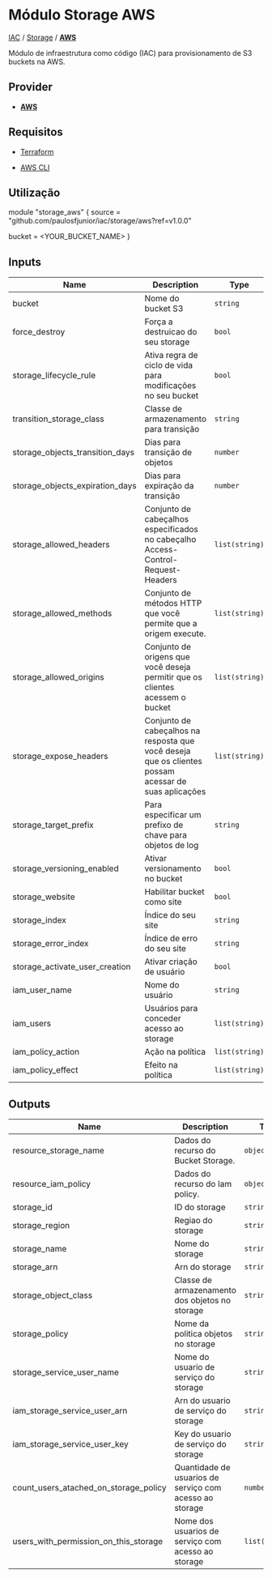 # Módulo Storage AWS

[IAC](../../README.md) / [Storage](../README.md) / **[AWS](./README.md)**

Módulo de infraestrutura como código (IAC) para provisionamento de S3 buckets na AWS.

## Provider

- [**AWS**](../../aws/README.md)

## Requisitos

- [Terraform](https://www.terraform.io/downloads.html)

- [AWS CLI](https://aws.amazon.com/pt/cli/)

## Utilização

module "storage_aws" {
  source = "github.com/paulosfjunior/iac/storage/aws?ref=v1.0.0"

  bucket = <YOUR_BUCKET_NAME>
}

## Inputs

| Name | Description       | Type     | Default | Required |
| ---- | ----------------- | -------- | ------- | :------: |
| bucket | Nome do bucket S3 | `string` | n/a     |   yes    |
| force_destroy | Força a destruicao do seu storage | `bool` | n/a     |   no    |
| storage_lifecycle_rule | Ativa regra de ciclo de vida para modificações no seu bucket | `bool` | n/a     |   no    |
| transition_storage_class | Classe de armazenamento para transição | `string` | n/a     |   no    |
| storage_objects_transition_days | Dias para transição de objetos | `number` | n/a     |   no    |
| storage_objects_expiration_days | Dias para expiração da transição | `number` | n/a     |   no    |
| storage_allowed_headers | Conjunto de cabeçalhos especificados no cabeçalho Access-Control-Request-Headers | `list(string)` | n/a     |   no    |
| storage_allowed_methods | Conjunto de métodos HTTP que você permite que a origem execute. | `list(string)` | n/a     |   no    |
| storage_allowed_origins | Conjunto de origens que você deseja permitir que os clientes acessem o bucket | `list(string)` | n/a     |   no    |
| storage_expose_headers | Conjunto de cabeçalhos na resposta que você deseja que os clientes possam acessar de suas aplicações | `list(string)` | n/a     |   no    |
| storage_target_prefix | Para especificar um prefixo de chave para objetos de log | `string` | n/a     |   no    |
| storage_versioning_enabled | Ativar versionamento no bucket | `bool` | n/a     |   no    |
| storage_website | Habilitar bucket como site | `bool` | n/a     |   no    |
| storage_index | Índice do seu site | `string` | n/a     |   no    |
| storage_error_index | Índice de erro do seu site | `string` | n/a     |   no    |
| storage_activate_user_creation | Ativar criação de usuário | `bool` | n/a     |   no    |
| iam_user_name | Nome do usuário | `string` | n/a     |   no    |
| iam_users | Usuários para conceder acesso ao storage | `list(string)` | n/a     |   no    |
| iam_policy_action | Ação na política | `list(string)` | n/a     |   no    |
| iam_policy_effect | Efeito na política | `list(string)` | n/a     |   no    |

## Outputs

| Name                    | Description                         | Type     |
| ----------------------- | ----------------------------------- | -------- |
| resource_storage_name | Dados do recurso do Bucket Storage. | `object` |
| resource_iam_policy | Dados do recurso do Iam policy. | `object` |
| storage_id | ID do storage | `string` |
| storage_region | Regiao do storage | `string` |
| storage_name | Nome do storage | `string` |
| storage_arn | Arn do storage | `string` |
| storage_object_class | Classe de armazenamento dos objetos no storage | `string` |
| storage_policy | Nome da politica objetos no storage | `string` |
| storage_service_user_name | Nome do usuario de serviço do storage | `string` |
| iam_storage_service_user_arn | Arn do usuario de serviço do storage | `string` |
| iam_storage_service_user_key | Key do usuario de serviço do storage | `string` |
| count_users_atached_on_storage_policy | Quantidade de usuarios de serviço com acesso ao storage | `number` |
| users_with_permission_on_this_storage | Nome dos usuarios de serviço com acesso ao storage | `list(string)` |